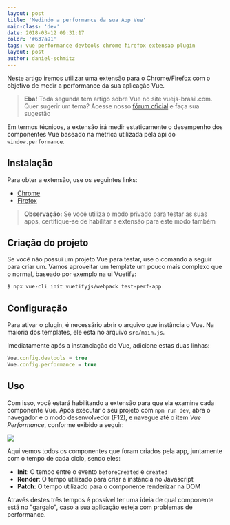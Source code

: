 ```yaml
---
layout: post
title: 'Medindo a performance da sua App Vue'
main-class: 'dev'
date: 2018-03-12 09:31:17 
color: '#637a91'
tags: vue performance devtools chrome firefox extensao plugin
layout: post
author: daniel-schmitz
---
```


Neste artigo iremos utilizar uma extensão para o Chrome/Firefox com o objetivo de medir a performance da sua aplicação Vue.

> **Eba!** Toda segunda tem artigo sobre Vue no site vuejs-brasil.com. Quer sugerir um tema? Acesse nosso [fórum oficial](https://github.com/vuejs-br/forum/issues/7) e faça sua sugestão

Em termos técnicos, a extensão irá medir estaticamente o desempenho dos componentes Vue baseado na métrica utilizada pela api do `window.performance`.

## Instalação
Para obter a extensão, use os seguintes links:

- [Chrome](https://chrome.google.com/webstore/detail/vue-performance-devtool/koljilikekcjfeecjefimopfffhkjbne)
- [Firefox](https://addons.mozilla.org/en-US/firefox/addon/vue-performance-devtool/)

> **Observação:** Se você utiliza o modo privado para testar as suas apps, certifique-se de habilitar a extensão para este modo também

## Criação do projeto

Se você não possui um projeto Vue para testar, use o comando a seguir para criar um. Vamos aproveitar um template um pouco mais complexo que o normal, baseado por exemplo na ui Vuetify:

```bash
$ npx vue-cli init vuetifyjs/webpack test-perf-app
```

## Configuração

Para ativar o plugin, é necessário abrir o arquivo que instância o Vue. Na maioria dos templates, ele está no arquivo `src/main.js`.

Imediatamente após a instanciação do Vue, adicione estas duas linhas:

```js
Vue.config.devtools = true
Vue.config.performance = true
```
## Uso

Com isso, você estará habilitando a extensão para que ela examine cada componente Vue. Após executar o seu projeto com `npm run dev`, abra o navegador e o modo desenvolvedor (F12), e navegue até o item *Vue Performance*, conforme exibido a seguir:

![](https://i.imgur.com/kt3DsGA.png)

Aqui vemos todos os componentes que foram criados pela app, juntamente com o tempo de cada ciclo, sendo eles:

- **Init**: O tempo entre o evento `beforeCreated` e `created`
- **Render**: O tempo utilizado para criar a instância no Javascript
- **Patch**: O tempo utilizado para o componente renderizar na DOM

Através destes três tempos é possível ter uma ideia de qual componente está no "gargalo", caso a sua aplicação esteja com problemas de performance. 

 
